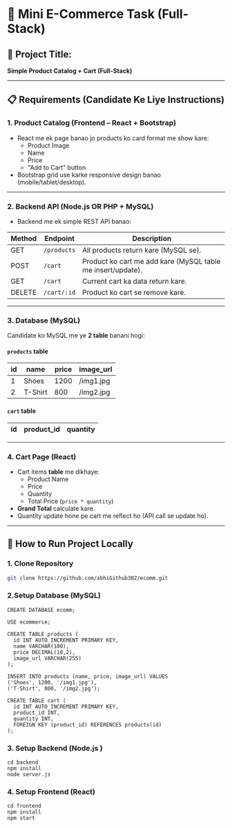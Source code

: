 # 🛒 Mini E-Commerce Task (Full-Stack)

## 🎯 Project Title:
**Simple Product Catalog + Cart (Full-Stack)**

---

## 📋 Requirements (Candidate Ke Liye Instructions)

### 1. Product Catalog (Frontend – React + Bootstrap)
- React me ek page banao jo products ko card format me show kare:
  - Product Image
  - Name
  - Price
  - "Add to Cart" button
- Bootstrap grid use karke responsive design banao (mobile/tablet/desktop).

---

### 2. Backend API (Node.js OR PHP + MySQL)
- Backend me ek simple REST API banao:

| Method | Endpoint        | Description |
|--------|----------------|-------------|
| GET    | `/products`    | All products return kare (MySQL se). |
| POST   | `/cart`        | Product ko cart me add kare (MySQL table me insert/update). |
| GET    | `/cart`        | Current cart ka data return kare. |
| DELETE | `/cart/:id`    | Product ko cart se remove kare. |

---

### 3. Database (MySQL)
Candidate ko MySQL me ye **2 table** banani hogi:

#### `products` table
| id | name   | price | image_url  |
|----|--------|-------|------------|
| 1  | Shoes  | 1200  | /img1.jpg  |
| 2  | T-Shirt| 800   | /img2.jpg  |

#### `cart` table
| id | product_id | quantity |
|----|------------|----------|

---

### 4. Cart Page (React)
- Cart items **table** me dikhaye:
  - Product Name
  - Price
  - Quantity
  - Total Price (`price * quantity`)
- **Grand Total** calculate kare.
- Quantity update hone pe cart me reflect ho (API call se update ho).

---

## 🚀 How to Run Project Locally

### 1. Clone Repository
```bash
git clone https://github.com/abhiGithub302/ecomm.git

```
### 2.Setup Database (MySQL)
```
CREATE DATABASE ecomm;

USE ecommerce;

CREATE TABLE products (
  id INT AUTO_INCREMENT PRIMARY KEY,
  name VARCHAR(100),
  price DECIMAL(10,2),
  image_url VARCHAR(255)
);

INSERT INTO products (name, price, image_url) VALUES
('Shoes', 1200, '/img1.jpg'),
('T-Shirt', 800, '/img2.jpg');

CREATE TABLE cart (
  id INT AUTO_INCREMENT PRIMARY KEY,
  product_id INT,
  quantity INT,
  FOREIGN KEY (product_id) REFERENCES products(id)
);
```
### 3. Setup Backend (Node.js )
```
cd backend
npm install
node server.js
```
### 4. Setup Frontend (React)
```
cd frontend
npm install
npm start
```

